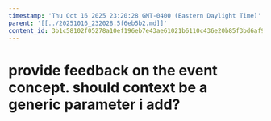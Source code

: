 ```yaml
---
timestamp: 'Thu Oct 16 2025 23:20:28 GMT-0400 (Eastern Daylight Time)'
parent: '[[../20251016_232028.5f6eb5b2.md]]'
content_id: 3b1c58102f05278a10ef196eb7e43ae61021b6110c436e20b85f3bd6af9ce873
---
```


# provide feedback on the event concept. should context be a generic parameter i add?
